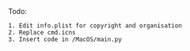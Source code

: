 Todo:

	1. Edit info.plist for copyright and organisation
	2. Replace cmd.icns
	3. Insert code in /MacOS/main.py
